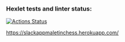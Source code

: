 ### Hexlet tests and linter status:
[![Actions Status](https://github.com/maletinchess/frontend-project-lvl4/workflows/hexlet-check/badge.svg)](https://github.com/maletinchess/frontend-project-lvl4/actions)

https://slackappmaletinchess.herokuapp.com/
